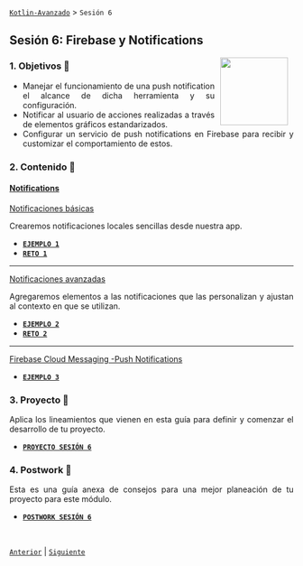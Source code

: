 [`Kotlin-Avanzado`](../Readme.md) > `Sesión 6`

## Sesión 6: Firebase y Notifications

<img src="images/firebase.jpg" align="right" height="120" hspace="10">

<div style="text-align: justify;">



### 1. Objetivos :dart: 

- Manejar el funcionamiento de una push notification el alcance de dicha herramienta y su configuración.
- Notificar al usuario de acciones realizadas a través de elementos gráficos estandarizados.
- Configurar un servicio de push notifications en Firebase para recibir y customizar el comportamiento de estos.



### 2. Contenido :blue_book: 

#### <ins>Notifications</ins>

<ins>Notificaciones básicas</ins>

Crearemos notificaciones locales sencillas desde nuestra app.

- [**`EJEMPLO 1`**](Ejemplo-01/Readme.md)
- [**`RETO 1`**](Reto-01/Readme.md)

---



<ins>Notificaciones avanzadas</ins>

Agregaremos elementos a las notificaciones que las personalizan y ajustan al contexto en que se utilizan. 

- [**`EJEMPLO 2`**](Ejemplo-02/Readme.md)
- [**`RETO 2`**](Reto-02/Readme.md)

---

<ins>Firebase Cloud Messaging -Push Notifications</ins>

* [**`EJEMPLO 3`**](Ejemplo-03/Readme.md)


### 3. Proyecto :hammer:

Aplica los lineamientos que vienen en esta guía para definir y comenzar el desarrollo de tu proyecto.

- [**`PROYECTO SESIÓN 6`**](Proyecto/Readme.md)

### 4. Postwork :memo:

Esta es una guía anexa de consejos para una mejor planeación de tu proyecto para este módulo.

- [**`POSTWORK SESIÓN 6`**](Postwork/Readme.md)

<br/>

[`Anterior`](../Sesion-03/Readme.md) | [`Siguiente`](../Sesion-05/Readme.md)      

</div>
